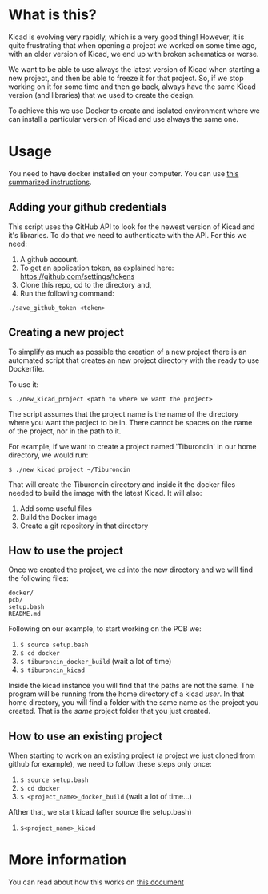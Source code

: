 # What is this?

Kicad is evolving very rapidly, which is a very good thing! However, it is quite frustrating that when opening a project we worked on some time ago, with an older version of Kicad, we end up with broken schematics or worse.

We want to be able to use always the latest version of Kicad when starting a new project, and then be able to freeze it for that project. So, if we stop working on it for some time and then go back, always have the same Kicad version (and libraries) that we used to create the design.

To achieve this we use Docker to create and isolated environment where we can install a particular version of Kicad and use always the same one.

# Usage

You need to have docker installed on your computer. You can use [this summarized instructions](docs/docker_install.md).

## Adding your github credentials

This script uses the GitHub API to look for the newest version of Kicad and it's libraries. To do that we need
to authenticate with the API. For this we need:

1. A github account.
1. To get an application token, as explained here: https://github.com/settings/tokens
1. Clone this repo, cd to the directory and,
1. Run the following command:

```
./save_github_token <token>
```

## Creating a new project

To simplify as much as possible the creation of a new project there is an automated script that creates an new project directory with the ready to use Dockerfile.

To use it:

`$ ./new_kicad_project <path to where we want the project>`

The script assumes that the project name is the name of the directory where you want the project to be in.
There cannot be spaces on the name of the project, nor in the path to it.

For example, if we want to create a project named 'Tiburoncin' in our home directory, we would run:

`$ ./new_kicad_project ~/Tiburoncin`

That will create the Tiburoncin directory and inside it the docker files needed to build the image with the latest Kicad. It will also:

1. Add some useful files
1. Build the Docker image
1. Create a git repository in that directory

## How to use the project

Once we created the project, we `cd` into the new directory and we will find the following files:

```
docker/
pcb/
setup.bash
README.md
```

Following on our example, to start working on the PCB we:

1. `$ source setup.bash`
1. `$ cd docker`
1. `$ tiburoncin_docker_build` (wait a lot of time)
1. `$ tiburoncin_kicad`

Inside the kicad instance you will find that the paths are not the same. The program will be running from the home directory of a kicad *user*. In that home directory, you will find a folder with the same name as the project you created. That is the *same* project folder that you just created.

## How to use an existing project

When starting to work on an existing project (a project we just cloned from github for example), we need to follow these steps only once:

1. `$ source setup.bash`
1. `$ cd docker`
1. `$ <project_name>_docker_build` (wait a lot of time...)

Afther that, we start kicad (after source the setup.bash)

1. `$<project_name>_kicad`

# More information

You can read about how this works on [this document](docs/how_it_works.md)
